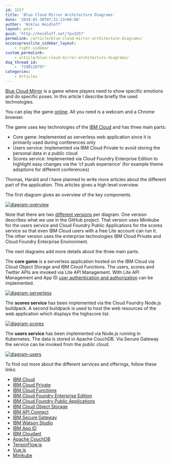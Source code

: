 ```yaml
---
id: 3257
title: 'Blue Cloud Mirror Architecture Diagrams'
date: '2019-01-30T07:22:23+00:00'
author: 'Niklas Heidloff'
layout: post
guid: 'http://heidloff.net/?p=3257'
permalink: /article/blue-cloud-mirror-architecture-diagrams/
accesspresslite_sidebar_layout:
    - right-sidebar
custom_permalink:
    - article/blue-cloud-mirror-architecture-diagrams/
dsq_thread_id:
    - '7198128797'
categories:
    - Articles
---
```


[Blue Cloud Mirror](https://github.com/IBM/blue-cloud-mirror) is a game where players need to show specific emotions and do specific poses. In this article I describe briefly the used technologies.

You can play the game [online](https://blue-cloud-mirror.mybluemix.net/emotions). All you need is a webcam and a Chrome browser.

The game uses key technologies of the [IBM Cloud](https://cloud.ibm.com/) and has three main parts:

- Core game: Implemented as serverless web application since it is primarily used during conferences only
- Users service: Implemented via IBM Cloud Private to avoid storing the personal data in a public cloud
- Scores service: Implemented via Cloud Foundry Enterprise Edition to highlight easy changes via the ‘cf push experience’ (for example theme adoptions for different conferences)

Thomas, Harald and I have planned to write more articles about the different part of the application. This articles gives a high level overview.

The first diagram gives an overview of the key components.

[![diagram-overview](http://heidloff.net/wp-content/uploads/2019/01/diagram-overview1.png)](http://heidloff.net/wp-content/uploads/2019/01/diagram-overview1.png)

Note that there are two [different versions](https://github.com/IBM/blue-cloud-mirror/tree/master/images) per diagram. One version describes what we use in the GitHub project. That version uses Minikube for the users service and Cloud Foundry Public Applications for the scores service so that even IBM Cloud users with a free Lite account can run it. The other version uses the enterprise technologies IBM Cloud Private and Cloud Foundry Enterprise Environment.

The next diagrams add more details about the three main parts.

The **core game** is a serverless application hosted on the IBM Cloud via Cloud Object Storage and IBM Cloud Functions. The users, scores and Twitter APIs are invoked via Lite API Management. With Lite API Management and App ID [user authentication and authorization](https://github.com/nheidloff/serverless-web-application-ibm-cloud) can be implemented.

[![diagram-serverless](http://heidloff.net/wp-content/uploads/2019/01/diagram-serverless.png)](http://heidloff.net/wp-content/uploads/2019/01/diagram-serverless.png)

The **scores service** has been implemented via the Cloud Foundry Node.js buildpack. A second buildpack is used to host the web resources of the web application which displays the highscore list.

[![diagram-scores](http://heidloff.net/wp-content/uploads/2019/01/diagram-scores.png)](http://heidloff.net/wp-content/uploads/2019/01/diagram-scores.png)

The **users service** has been implemented via Node.js running in Kubernetes. The data is stored in Apache CouchDB. Via Secure Gateway the service can be invoked from the public cloud.

[![diagram-users](http://heidloff.net/wp-content/uploads/2019/01/diagram-users.png)](http://heidloff.net/wp-content/uploads/2019/01/diagram-users.png)

To find out more about the different services and offerings, follow these links:

- [IBM Cloud](https://cloud.ibm.com/)
- [IBM Cloud Private](https://www.ibm.com/cloud/private)
- [IBM Cloud Functions](https://cloud.ibm.com/openwhisk)
- [IBM Cloud Foundry Enterprise Edition](https://cloud.ibm.com/cfadmin/create)
- [IBM Cloud Foundry Public Applications](https://cloud.ibm.com/catalog?search=runtime)
- [IBM Cloud Object Storage](https://cloud.ibm.com/catalog/services/cloud-object-storage)
- [IBM API Connect](https://cloud.ibm.com/catalog/services/api-connect)
- [IBM Secure Gateway](https://cloud.ibm.com/catalog/services/secure-gateway)
- [IBM Watson Studio](https://dataplatform.cloud.ibm.com/)
- [IBM App ID](https://cloud.ibm.com/catalog/services/app-id)
- [IBM Cloudant](https://cloud.ibm.com/catalog/services/cloudant)
- [Apache CouchDB](https://couchdb.apache.org/)
- [TensorFlow.js](https://js.tensorflow.org)
- [Vue.js](https://vuejs.org/)
- [Minikube](https://github.com/kubernetes/minikube)